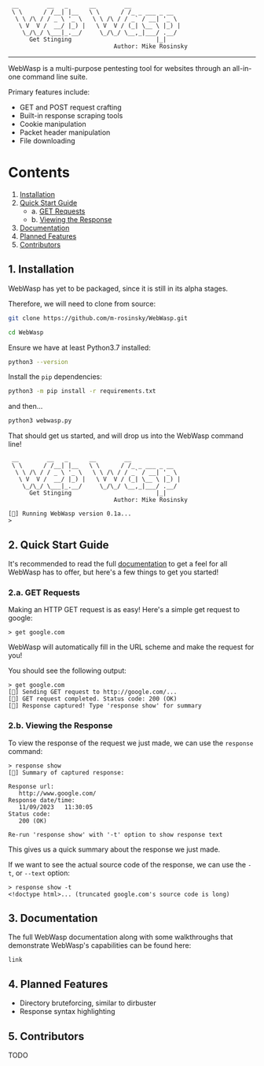 ```
 __        __   _      __        __              
 \ \      / /__| |__   \ \      / /_ _ ___ _ __  
  \ \ /\ / / _ \ '_ \   \ \ /\ / / _` / __| '_ \ 
   \ V  V /  __/ |_) |   \ V  V / (_| \__ \ |_) |
    \_/\_/ \___|_.__/     \_/\_/ \__,_|___/ .__/ 
      Get Stinging                        |_|
                              Author: Mike Rosinsky 
```
---

WebWasp is a multi-purpose pentesting tool for websites through an all-in-one command line suite.

Primary features include:

- GET and POST request crafting
- Built-in response scraping tools
- Cookie manipulation
- Packet header manipulation
- File downloading

# Contents

1. [Installation](#1-installation)
2. [Quick Start Guide](#2-quick-start-guide)
    - a. [GET Requests](#2a-get-requests)
    - b. [Viewing the Response](#2b-viewing-the-response)
3. [Documentation](#3-documentation)
4. [Planned Features](#4-planned-features)
5. [Contributors](#5-contributors)

## 1. Installation

WebWasp has yet to be packaged, since it is still in its alpha stages.

Therefore, we will need to clone from source:

```bash
git clone https://github.com/m-rosinsky/WebWasp.git
```

```bash
cd WebWasp
```

Ensure we have at least Python3.7 installed:

```bash
python3 --version
```

Install the ```pip``` dependencies:

```bash
python3 -m pip install -r requirements.txt
```

and then...

```bash
python3 webwasp.py
```

That should get us started, and will drop us into the WebWasp command line!

```
 __        __   _      __        __              
 \ \      / /__| |__   \ \      / /_ _ ___ _ __  
  \ \ /\ / / _ \ '_ \   \ \ /\ / / _` / __| '_ \ 
   \ V  V /  __/ |_) |   \ V  V / (_| \__ \ |_) |
    \_/\_/ \___|_.__/     \_/\_/ \__,_|___/ .__/ 
      Get Stinging                        |_|
                              Author: Mike Rosinsky 
    
[🐝] Running WebWasp version 0.1a...
> 
```

## 2. Quick Start Guide

It's recommended to read the full [documentation](#3-documentation) to get a feel for all WebWasp has to offer, but here's a few things to get you started!

### 2.a. GET Requests

Making an HTTP GET request is as easy! Here's a simple get request to google:

```
> get google.com
```

WebWasp will automatically fill in the URL scheme and make the request for you!

You should see the following output:

```
> get google.com
[🐝] Sending GET request to http://google.com/...
[🐝] GET request completed. Status code: 200 (OK)
[🐝] Response captured! Type 'response show' for summary
```

### 2.b. Viewing the Response

To view the response of the request we just made, we can use the ```response``` command:

```
> response show
[🐝] Summary of captured response:

Response url:
   http://www.google.com/
Response date/time:
   11/09/2023   11:30:05
Status code:
   200 (OK)

Re-run 'response show' with '-t' option to show response text
```

This gives us a quick summary about the response we just made.

If we want to see the actual source code of the response, we can use the ```-t```, or ```--text``` option:

```
> response show -t
<!doctype html>... (truncated google.com's source code is long)
```

## 3. Documentation

The full WebWasp documentation along with some walkthroughs that demonstrate WebWasp's capabilities can be found here:

```
link
```

## 4. Planned Features

- Directory bruteforcing, similar to dirbuster
- Response syntax highlighting

## 5. Contributors

TODO
